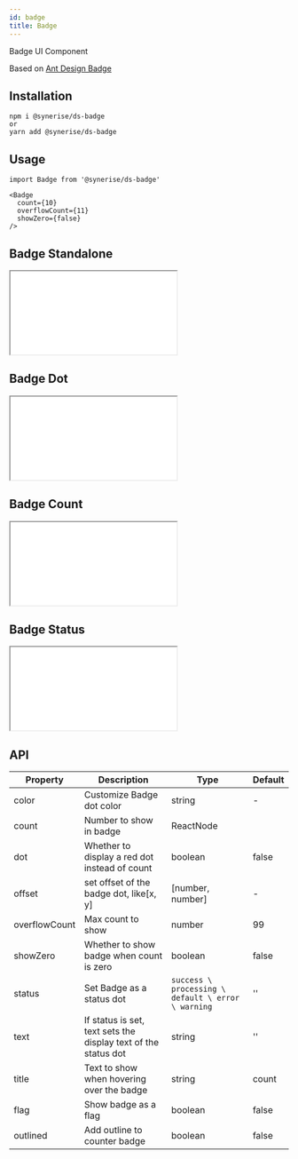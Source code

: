 ```yaml
---
id: badge
title: Badge
---
```


Badge UI Component

Based on [Ant Design Badge](https://ant.design/components/badge/)

## Installation

```
npm i @synerise/ds-badge
or
yarn add @synerise/ds-badge
```

## Usage

```
import Badge from '@synerise/ds-badge'

<Badge
  count={10}
  overflowCount={11}
  showZero={false}
/>

```

## Badge Standalone

<iframe src="/storybook-static/iframe.html?id=components-badge--standalone"></iframe>

## Badge Dot

<iframe src="/storybook-static/iframe.html?id=components-badge--dot"></iframe>

## Badge Count

<iframe src="/storybook-static/iframe.html?id=components-badge--count"></iframe>

## Badge Status

<iframe src="/storybook-static/iframe.html?id=components-badge--status"></iframe>

## API

| Property      | Description                                                    | Type                                               | Default |
| ------------- | -------------------------------------------------------------- | -------------------------------------------------- | ------- |
| color         | Customize Badge dot color                                      | string                                             | -       |
| count         | Number to show in badge                                        | ReactNode                                          |         |
| dot           | Whether to display a red dot instead of count                  | boolean                                            | false   |
| offset        | set offset of the badge dot, like[x, y]                        | [number, number]                                   | -       |
| overflowCount | Max count to show                                              | number                                             | 99      |
| showZero      | Whether to show badge when count is zero                       | boolean                                            | false   |
| status        | Set Badge as a status dot                                      | `success \ processing \ default \ error \ warning` | ''      |
| text          | If status is set, text sets the display text of the status dot | string                                             | ''      |
| title         | Text to show when hovering over the badge                      | string                                             | count   |
| flag          | Show badge as a flag                                           | boolean                                            | false   |
| outlined      | Add outline to counter badge                                   | boolean                                            | false   |
